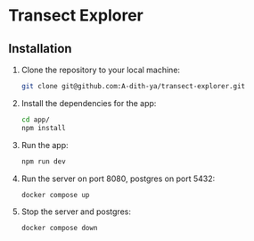 # Transect Explorer

## Installation

1. Clone the repository to your local machine:

   ```bash
   git clone git@github.com:A-dith-ya/transect-explorer.git
   ```

2. Install the dependencies for the app:

   ```bash
   cd app/
   npm install
   ```

3. Run the app:

   ```bash
   npm run dev
   ```

4. Run the server on port 8080, postgres on port 5432:

   ```bash
   docker compose up
   ```

5. Stop the server and postgres:

   ```bash
   docker compose down
   ```
